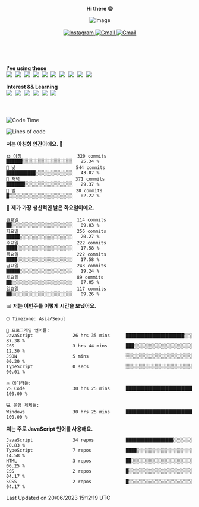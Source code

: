 <p align="center">
  <strong>Hi there 😎</strong>
</p>
<p align="center">
 <img src="https://github.com/newri0807/newri0807/assets/51315988/4a6fb530-b6e7-4156-ae8c-bd620836a7cc" alt="Image" align="center"/>
  <br/>
  <br/>
  <a href="https://www.instagram.com/_nm.87/">
    <img src="https://img.shields.io/badge/-Instagram-dd2a7b?style=flat-squaree&logo=instagram&logoColor=white" alt="Instagram" />
  </a>
  <a href="mailto:newri0807@gmail.com">
    <img src="https://img.shields.io/badge/-Gmail-d14836?style=flat-squaree&logo=Gmail&logoColor=white" alt="Gmail" />
  </a>
  <a href="https://twitter.com/Irwen215">
    <img src="https://img.shields.io/badge/Twitter-1DA1F2?style=flat-squaree&logo=twitter&logoColor=white" alt="Gmail" />
  </a>  
</p>

 
 
</p>
<br/>
<br/>
<br/>
<p align="left">
  <strong>I've using these </strong>
  <br/>
  <img src="https://img.shields.io/badge/Html5-E34F26?style=flat-square&logo=html5&logoColor=white"/></a>&nbsp 
  <img src="https://img.shields.io/badge/css-1572B6?style=flat-square&logo=css3&logoColor=white"/></a>&nbsp 
  <img src="https://img.shields.io/badge/Bootstrap-7952B3?style=flat-square&logo=Bootstrap&logoColor=white"/></a>&nbsp 
  <img src="https://img.shields.io/badge/Javascript-ffb13b?style=flat-square&logo=javascript&logoColor=white"/></a>&nbsp 
  <img src="https://img.shields.io/badge/jquery-0769AD?style=flat-square&logo=jquery&logoColor=white"/></a>&nbsp 
  <img src="https://img.shields.io/badge/C Sharp-239120?style=flat-square&logo=C Sharp&logoColor=white"/></a>&nbsp 
  <img src="https://img.shields.io/badge/.NET-512BD4?style=flat-square&logo=.NET&logoColor=white"/></a>&nbsp 
  <img src="https://img.shields.io/badge/MicrosoftSQLServer-CC2927?style=flat-square&logo=microsoft&logoColor=white"/></a>&nbsp
  <img src="https://img.shields.io/badge/Firebase-FFCA28?style=flat-square&logo=firebase&logoColor=white"/></a>&nbsp 
  <img src="https://img.shields.io/badge/react-61DAFB?style=flat-square&logo=react&logoColor=white"/></a>&nbsp  
</p>

<p align="left">
  <strong>Interest && Learning</strong>
  <br/>
  <img src="https://img.shields.io/badge/TypeScript-3178C6?style=flat-square&logo=TypeScript&logoColor=white"/>&nbsp 
  <img src="https://img.shields.io/badge/Next.js-000000?style=flat-square&logo=Next.js&logoColor=white"/></a>&nbsp 
  <img src="https://img.shields.io/badge/Node.js-339933?style=flat-square&logo=node.js&logoColor=white"/></a>&nbsp 
  <img src="https://img.shields.io/badge/MySQL-4479A1?style=flat-square&logo=MySQL&logoColor=white"/></a>&nbsp 
  <img src="https://img.shields.io/badge/Java-007396?style=flat-square&logo=Java&logoColor=white"/></a>&nbsp
  <img src="https://img.shields.io/badge/Sass-CC6699?style=flat-square&logo=Sass&logoColor=white"/></a>&nbsp 
</p>

&nbsp;
&nbsp;
###

<!--START_SECTION:waka-->
![Code Time](http://img.shields.io/badge/Code%20Time-63%20hrs%2050%20mins-blue)

![Lines of code](https://img.shields.io/badge/%EC%A0%80%EB%8A%94%20%EC%97%AC%ED%83%9C%EA%B9%8C%EC%A7%80%20-1.3%20million%20%EC%A4%84%EC%9D%98%20%EC%BD%94%EB%93%9C%EB%A5%BC%20%EC%9E%91%EC%84%B1%ED%96%88%EC%96%B4%EC%9A%94.-blue)

**저는 아침형 인간이에요. 🐤** 

```text
🌞 아침                     320 commits         ██████░░░░░░░░░░░░░░░░░░░   25.34 % 
🌆 낮　                     544 commits         ███████████░░░░░░░░░░░░░░   43.07 % 
🌃 저녁                     371 commits         ███████░░░░░░░░░░░░░░░░░░   29.37 % 
🌙 밤　                     28 commits          █░░░░░░░░░░░░░░░░░░░░░░░░   02.22 % 
```
📅 **제가 가장 생산적인 날은 화요일이에요.** 

```text
월요일                      114 commits         ██░░░░░░░░░░░░░░░░░░░░░░░   09.03 % 
화요일                      256 commits         █████░░░░░░░░░░░░░░░░░░░░   20.27 % 
수요일                      222 commits         ████░░░░░░░░░░░░░░░░░░░░░   17.58 % 
목요일                      222 commits         ████░░░░░░░░░░░░░░░░░░░░░   17.58 % 
금요일                      243 commits         █████░░░░░░░░░░░░░░░░░░░░   19.24 % 
토요일                      89 commits          ██░░░░░░░░░░░░░░░░░░░░░░░   07.05 % 
일요일                      117 commits         ██░░░░░░░░░░░░░░░░░░░░░░░   09.26 % 
```


📊 **저는 이번주를 이렇게 시간을 보냈어요.** 

```text
🕑︎ Timezone: Asia/Seoul

💬 프로그래밍 언어들: 
JavaScript               26 hrs 35 mins      ██████████████████████░░░   87.38 % 
CSS                      3 hrs 44 mins       ███░░░░░░░░░░░░░░░░░░░░░░   12.30 % 
JSON                     5 mins              ░░░░░░░░░░░░░░░░░░░░░░░░░   00.30 % 
TypeScript               0 secs              ░░░░░░░░░░░░░░░░░░░░░░░░░   00.01 % 

🔥 에디터들: 
VS Code                  30 hrs 25 mins      █████████████████████████   100.00 % 

💻 운영 체제들: 
Windows                  30 hrs 25 mins      █████████████████████████   100.00 % 
```

**저는 주로 JavaScript 언어를 사용해요.** 

```text
JavaScript               34 repos            ██████████████████░░░░░░░   70.83 % 
TypeScript               7 repos             ████░░░░░░░░░░░░░░░░░░░░░   14.58 % 
HTML                     3 repos             ██░░░░░░░░░░░░░░░░░░░░░░░   06.25 % 
CSS                      2 repos             █░░░░░░░░░░░░░░░░░░░░░░░░   04.17 % 
SCSS                     2 repos             █░░░░░░░░░░░░░░░░░░░░░░░░   04.17 % 
```




 Last Updated on 20/06/2023 15:12:19 UTC
<!--END_SECTION:waka-->

